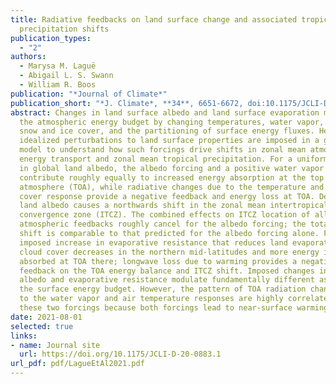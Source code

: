 ```yaml
---
title: Radiative feedbacks on land surface change and associated tropical
  precipitation shifts
publication_types:
  - "2"
authors:
  - Marysa M. Laguë
  - Abigail L. S. Swann
  - William R. Boos
publication: "*Journal of Climate*"
publication_short: "*J. Climate*, **34**, 6651-6672, doi:10.1175/JCLI-D-20-0883.1"
abstract: Changes in land surface albedo and land surface evaporation modulate
  the atmospheric energy budget by changing temperatures, water vapor, clouds,
  snow and ice cover, and the partitioning of surface energy fluxes. Here
  idealized perturbations to land surface properties are imposed in a global
  model to understand how such forcings drive shifts in zonal mean atmospheric
  energy transport and zonal mean tropical precipitation. For a uniform decrease
  in global land albedo, the albedo forcing and a positive water vapor feedback
  contribute roughly equally to increased energy absorption at the top of the
  atmosphere (TOA), while radiative changes due to the temperature and cloud
  cover response provide a negative feedback and energy loss at TOA. Decreasing
  land albedo causes a northwards shift in the zonal mean intertropical
  convergence zone (ITCZ). The combined effects on ITCZ location of all
  atmospheric feedbacks roughly cancel for the albedo forcing; the total ITCZ
  shift is comparable to that predicted for the albedo forcing alone. For an
  imposed increase in evaporative resistance that reduces land evaporation, low
  cloud cover decreases in the northern mid-latitudes and more energy is
  absorbed at TOA there; longwave loss due to warming provides a negative
  feedback on the TOA energy balance and ITCZ shift. Imposed changes in land
  albedo and evaporative resistance modulate fundamentally different aspects of
  the surface energy budget. However, the pattern of TOA radiation changes due
  to the water vapor and air temperature responses are highly correlated for
  these two forcings because both forcings lead to near-surface warming.
date: 2021-08-01
selected: true
links:
- name: Journal site
  url: https://doi.org/10.1175/JCLI-D-20-0883.1
url_pdf: pdf/LagueEtAl2021.pdf
---
```

